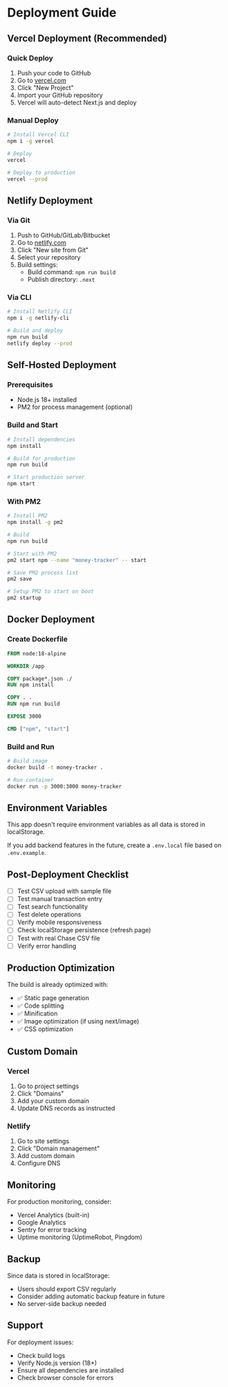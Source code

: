 # Deployment Guide

## Vercel Deployment (Recommended)

### Quick Deploy
1. Push your code to GitHub
2. Go to [vercel.com](https://vercel.com)
3. Click "New Project"
4. Import your GitHub repository
5. Vercel will auto-detect Next.js and deploy

### Manual Deploy
```bash
# Install Vercel CLI
npm i -g vercel

# Deploy
vercel

# Deploy to production
vercel --prod
```

## Netlify Deployment

### Via Git
1. Push to GitHub/GitLab/Bitbucket
2. Go to [netlify.com](https://netlify.com)
3. Click "New site from Git"
4. Select your repository
5. Build settings:
   - Build command: `npm run build`
   - Publish directory: `.next`

### Via CLI
```bash
# Install Netlify CLI
npm i -g netlify-cli

# Build and deploy
npm run build
netlify deploy --prod
```

## Self-Hosted Deployment

### Prerequisites
- Node.js 18+ installed
- PM2 for process management (optional)

### Build and Start
```bash
# Install dependencies
npm install

# Build for production
npm run build

# Start production server
npm start
```

### With PM2
```bash
# Install PM2
npm install -g pm2

# Build
npm run build

# Start with PM2
pm2 start npm --name "money-tracker" -- start

# Save PM2 process list
pm2 save

# Setup PM2 to start on boot
pm2 startup
```

## Docker Deployment

### Create Dockerfile
```dockerfile
FROM node:18-alpine

WORKDIR /app

COPY package*.json ./
RUN npm install

COPY . .
RUN npm run build

EXPOSE 3000

CMD ["npm", "start"]
```

### Build and Run
```bash
# Build image
docker build -t money-tracker .

# Run container
docker run -p 3000:3000 money-tracker
```

## Environment Variables

This app doesn't require environment variables as all data is stored in localStorage.

If you add backend features in the future, create a `.env.local` file based on `.env.example`.

## Post-Deployment Checklist

- [ ] Test CSV upload with sample file
- [ ] Test manual transaction entry
- [ ] Test search functionality
- [ ] Test delete operations
- [ ] Verify mobile responsiveness
- [ ] Check localStorage persistence (refresh page)
- [ ] Test with real Chase CSV file
- [ ] Verify error handling

## Production Optimization

The build is already optimized with:
- ✅ Static page generation
- ✅ Code splitting
- ✅ Minification
- ✅ Image optimization (if using next/image)
- ✅ CSS optimization

## Custom Domain

### Vercel
1. Go to project settings
2. Click "Domains"
3. Add your custom domain
4. Update DNS records as instructed

### Netlify
1. Go to site settings
2. Click "Domain management"
3. Add custom domain
4. Configure DNS

## Monitoring

For production monitoring, consider:
- Vercel Analytics (built-in)
- Google Analytics
- Sentry for error tracking
- Uptime monitoring (UptimeRobot, Pingdom)

## Backup

Since data is stored in localStorage:
- Users should export CSV regularly
- Consider adding automatic backup feature in future
- No server-side backup needed

## Support

For deployment issues:
- Check build logs
- Verify Node.js version (18+)
- Ensure all dependencies are installed
- Check browser console for errors
